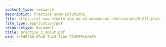 ```yaml
---
content_type: resource
description: Practice exam solutions.
file: https://ol-ocw-studio-app-qa.s3.amazonaws.com/courses/8-01l-physics-i-classical-mechanics-fall-2005/fe5d628009a07a4974be72d355bb2d68_practice_3_solut.pdf
file_type: application/pdf
resourcetype: Document
title: practice_3_solut.pdf
uid: fe5d6280-09a0-7a49-74be-72d355bb2d68
---
```

